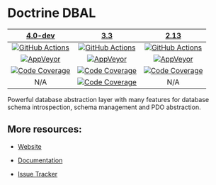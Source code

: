 # Doctrine DBAL

| [4.0-dev][4.0] | [3.3][3.3] | [2.13][2.13] |
|:----------------:|:----------:|:----------:|
| [![GitHub Actions][GA 4.0 image]][GA 4.0] | [![GitHub Actions][GA 3.3 image]][GA 3.3] | [![GitHub Actions][GA 2.13 image]][GA 2.13] |
| [![AppVeyor][AppVeyor 4.0 image]][AppVeyor 4.0] | [![AppVeyor][AppVeyor 3.3 image]][AppVeyor 3.3] | [![AppVeyor][AppVeyor 2.13 image]][AppVeyor 2.13] |
| [![Code Coverage][Coverage image]][CodeCov 4.0] | [![Code Coverage][Coverage 3.3 image]][CodeCov 3.3] | [![Code Coverage][Coverage 2.13 image]][CodeCov 2.13] |
| N/A | [![Code Coverage][TypeCov 3.3 image]][TypeCov 3.3] | N/A |

Powerful database abstraction layer with many features for database schema introspection, schema management and PDO abstraction.

## More resources:

* [Website](http://www.doctrine-project.org/projects/dbal.html)
* [Documentation](http://docs.doctrine-project.org/projects/doctrine-dbal/en/latest/)
* [Issue Tracker](https://github.com/doctrine/dbal/issues)

  [Coverage image]: https://codecov.io/gh/doctrine/dbal/branch/4.0.x/graph/badge.svg
  [4.0]: https://github.com/doctrine/dbal/tree/4.0.x
  [CodeCov 4.0]: https://codecov.io/gh/doctrine/dbal/branch/4.0.x
  [AppVeyor 4.0]: https://ci.appveyor.com/project/doctrine/dbal/branch/4.0.x
  [AppVeyor 4.0 image]: https://ci.appveyor.com/api/projects/status/i88kitq8qpbm0vie/branch/4.0.x?svg=true
  [GA 4.0]: https://github.com/doctrine/dbal/actions?query=workflow%3A%22Continuous+Integration%22+branch%3A4.0.x
  [GA 4.0 image]: https://github.com/doctrine/dbal/workflows/Continuous%20Integration/badge.svg

  [Coverage 3.3 image]: https://codecov.io/gh/doctrine/dbal/branch/3.3.x/graph/badge.svg
  [3.3]: https://github.com/doctrine/dbal/tree/3.3.x
  [CodeCov 3.3]: https://codecov.io/gh/doctrine/dbal/branch/3.3.x
  [AppVeyor 3.3]: https://ci.appveyor.com/project/doctrine/dbal/branch/3.3.x
  [AppVeyor 3.3 image]: https://ci.appveyor.com/api/projects/status/i88kitq8qpbm0vie/branch/3.3.x?svg=true
  [GA 3.3]: https://github.com/doctrine/dbal/actions?query=workflow%3A%22Continuous+Integration%22+branch%3A3.3.x
  [GA 3.3 image]: https://github.com/doctrine/dbal/workflows/Continuous%20Integration/badge.svg?branch=3.3.x
  [TypeCov 3.3]: https://shepherd.dev/github/doctrine/dbal
  [TypeCov 3.3 image]: https://shepherd.dev/github/doctrine/dbal/coverage.svg

  [Coverage 2.13 image]: https://codecov.io/gh/doctrine/dbal/branch/2.13.x/graph/badge.svg
  [2.13]: https://github.com/doctrine/dbal/tree/2.13.x
  [CodeCov 2.13]: https://codecov.io/gh/doctrine/dbal/branch/2.13.x
  [AppVeyor 2.13]: https://ci.appveyor.com/project/doctrine/dbal/branch/2.13.x
  [AppVeyor 2.13 image]: https://ci.appveyor.com/api/projects/status/i88kitq8qpbm0vie/branch/2.13.x?svg=true
  [GA 2.13]: https://github.com/doctrine/dbal/actions?query=workflow%3A%22Continuous+Integration%22+branch%3A2.13.x
  [GA 2.13 image]: https://github.com/doctrine/dbal/workflows/Continuous%20Integration/badge.svg?branch=2.13.x
